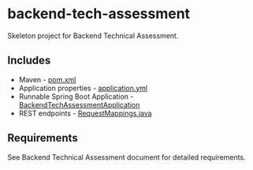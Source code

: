 # backend-tech-assessment

Skeleton project for Backend Technical Assessment.

Includes
--------
- Maven - [pom.xml](pom.xml)
- Application properties - [application.yml](src/main/resources/application.yml)
- Runnable Spring Boot Application - [BackendTechAssessmentApplication](src/main/java/com/intuit/cg/marketplace/BackendTechAssessmentApplication.java)
- REST endpoints - [RequestMappings.java](src/main/java/com/intuit/cg/marketplace/controller/requestmappings/RequestMappings.java)

Requirements
------------
See Backend Technical Assessment document for detailed requirements.
